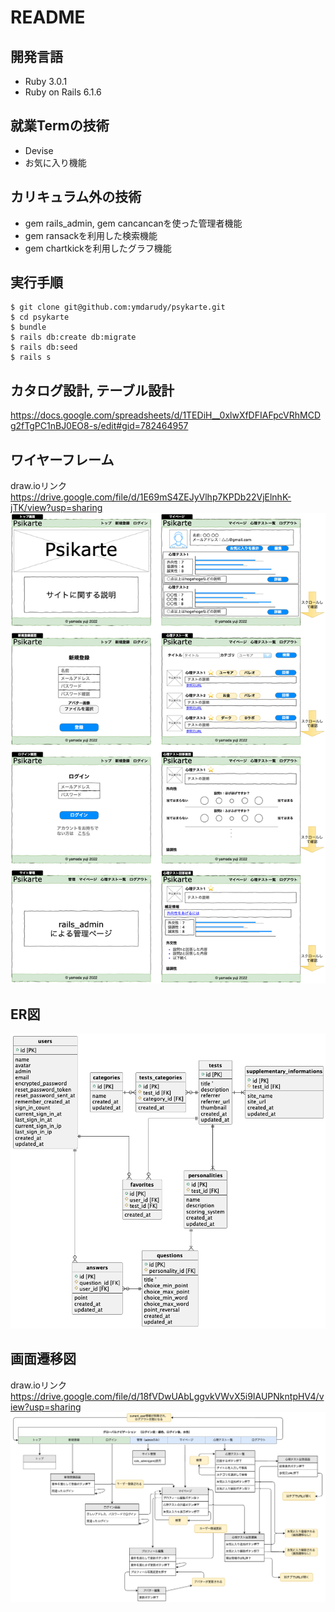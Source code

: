 # README

## 開発言語
* Ruby 3.0.1
* Ruby on Rails 6.1.6

## 就業Termの技術
* Devise
* お気に入り機能

## カリキュラム外の技術
* gem rails_admin, gem cancancanを使った管理者機能
* gem ransackを利用した検索機能
* gem chartkickを利用したグラフ機能

## 実行手順

```
$ git clone git@github.com:ymdarudy/psykarte.git
$ cd psykarte
$ bundle
$ rails db:create db:migrate
$ rails db:seed
$ rails s
```

## カタログ設計, テーブル設計
https://docs.google.com/spreadsheets/d/1TEDiH__0xlwXfDFIAFpcVRhMCDg2fTgPC1nBJ0EO8-s/edit#gid=782464957


## ワイヤーフレーム
draw.ioリンク
https://drive.google.com/file/d/1E69mS4ZEJyVlhp7KPDb22VjElnhK-jTK/view?usp=sharing
![ワイヤーフレーム](docs/wire-frame.png)

## ER図　
![ER図](docs/ER.png)


## 画面遷移図
draw.ioリンク
https://drive.google.com/file/d/18fVDwUAbLggvkVWvX5i9IAUPNkntpHV4/view?usp=sharing
![画面遷移図 ](docs/ui-flow.png)

